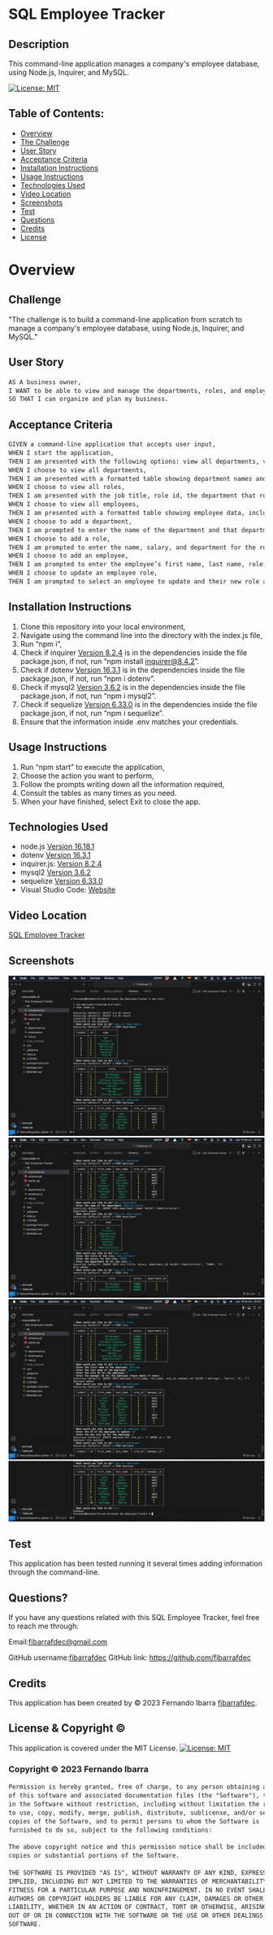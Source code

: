# SQL Employee Tracker

## Description
This command-line application manages a company's employee database, using Node.js, Inquirer, and MySQL.

[![License: MIT](https://img.shields.io/badge/License-MIT-yellow.svg)](https://opensource.org/licenses/MIT)

## Table of Contents:

- [Overview](#Overview)
- [The Challenge](#The-Challenge)
- [User Story](#User-Story)
- [Acceptance Criteria](#Acceptance-Criteria)
- [Installation Instructions](#Installation-Instructions)
- [Usage Instructions](#Usage-Instructions)
- [Technologies Used](#Technologies-Used)
- [Video Location](#Video-Location)
- [Screenshots](#Screenshots)
- [Test](#Test)
- [Questions](#Questions)
- [Credits](#Credits)
- [License](#License)

# Overview

## Challenge
"The challenge is to build a command-line application from scratch to manage a company's employee database, using Node.js, Inquirer, and MySQL."

## User Story

```md
AS A business owner,
I WANT to be able to view and manage the departments, roles, and employees in my company,
SO THAT I can organize and plan my business.
```

## Acceptance Criteria

```md
GIVEN a command-line application that accepts user input,
WHEN I start the application,
THEN I am presented with the following options: view all departments, view all roles, view all employees, add a department, add a role, add an employee, and update an employee role,
WHEN I choose to view all departments,
THEN I am presented with a formatted table showing department names and department ids,
WHEN I choose to view all roles,
THEN I am presented with the job title, role id, the department that role belongs to, and the salary for that role,
WHEN I choose to view all employees,
THEN I am presented with a formatted table showing employee data, including employee ids, first names, last names, job titles, departments, salaries, and managers that the employees report to,
WHEN I choose to add a department,
THEN I am prompted to enter the name of the department and that department is added to the database,
WHEN I choose to add a role,
THEN I am prompted to enter the name, salary, and department for the role and that role is added to the database,
WHEN I choose to add an employee,
THEN I am prompted to enter the employee’s first name, last name, role, and manager, and that employee is added to the database,
WHEN I choose to update an employee role,
THEN I am prompted to select an employee to update and their new role and this information is updated in the database.
```

## Installation Instructions
1. Clone this repository into your local environment,  
2. Navigate using the command line into the directory with the index.js file, 
3. Run “npm i”, 
4. Check if inquirer [Version 8.2.4](https://www.npmjs.com/package/inquirer/v/8.2.4) is in the dependencies inside the file package.json, if not, run “npm install inquirer@8.4.2”.
5. Check if dotenv [Version 16.3.1](https://www.npmjs.com/package/dotenv) is in the dependencies inside the file package.json, if not, run “npm i dotenv”.
6. Check if mysql2 [Version 3.6.2](https://www.npmjs.com/package/mysql2) is in the dependencies inside the file package.json, if not, run “npm i mysql2”.
7. Check if sequelize [Version 6.33.0](https://www.npmjs.com/package/sequelize) is in the dependencies inside the file package.json, if not, run “npm i sequelize”.
8. Ensure that the information inside .env matches your credentials.


## Usage Instructions
1. Run “npm start” to execute the application, 
2. Choose the action you want to perform, 
3. Follow the prompts writing down all the information required, 
4. Consult the tables as many times as you need.
5. When your have finished, select Exit to close the app.

## Technologies Used
- node.js [Version 16.18.1](https://nodejs.org/en/blog/release/v16.18.1/)
- dotenv [Version 16.3.1](https://www.npmjs.com/package/dotenv)
- inquirer.js: [Version 8.2.4](https://www.npmjs.com/package/inquirer/v/8.2.4)
- mysql2 [Version 3.6.2](https://www.npmjs.com/package/mysql2)
- sequelize [Version 6.33.0](https://www.npmjs.com/package/sequelize)
- Visual Studio Code: [Website](https://code.visualstudio.com/)

## Video Location
[SQL Employee Tracker](https://drive.google.com/file/d/1oclUbdF9q8wkMNryP0o3YyeVpjWqyCGb/view?usp=sharing)

## Screenshots
![Screenshot](./assets/images/1.png)
![Screenshot](./assets/images/2.png)
![Screenshot](./assets/images/3.png)
![Screenshot](./assets/images/4.png)

## Test
This application has been tested running it several times adding information through the command-line.

## Questions?

If you have any questions related with this SQL Employee Tracker, feel free to reach me through:

Email:[fibarrafdec@gmail.com](fibarrafdec@gmail.com)

GitHub username:[fibarrafdec](fibarrafdec)
GitHub link: https://github.com/fibarrafdec

## Credits
This application has been created by © 2023 Fernando Ibarra [fibarrafdec](https://github.com/fibarrafdec).

## License & Copyright ©
This application is covered under the MIT License.
[![License: MIT](https://img.shields.io/badge/License-MIT-yellow.svg)](https://opensource.org/licenses/MIT)

### Copyright © 2023 Fernando Ibarra
```md
Permission is hereby granted, free of charge, to any person obtaining a copy
of this software and associated documentation files (the "Software"), to deal
in the Software without restriction, including without limitation the rights
to use, copy, modify, merge, publish, distribute, sublicense, and/or sell
copies of the Software, and to permit persons to whom the Software is
furnished to do so, subject to the following conditions:

The above copyright notice and this permission notice shall be included in all
copies or substantial portions of the Software.

THE SOFTWARE IS PROVIDED "AS IS", WITHOUT WARRANTY OF ANY KIND, EXPRESS OR
IMPLIED, INCLUDING BUT NOT LIMITED TO THE WARRANTIES OF MERCHANTABILITY,
FITNESS FOR A PARTICULAR PURPOSE AND NONINFRINGEMENT. IN NO EVENT SHALL THE
AUTHORS OR COPYRIGHT HOLDERS BE LIABLE FOR ANY CLAIM, DAMAGES OR OTHER
LIABILITY, WHETHER IN AN ACTION OF CONTRACT, TORT OR OTHERWISE, ARISING FROM,
OUT OF OR IN CONNECTION WITH THE SOFTWARE OR THE USE OR OTHER DEALINGS IN THE
SOFTWARE.
```